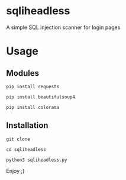 # sqliheadless
A simple SQL injection scanner for login pages

# Usage

## Modules

```
pip install requests
```
```
pip install beautifulsoup4
```
```
pip install colorama
```

## Installation

```
git clone
```
```
cd sqliheadless
```
```
python3 sqliheadless.py
```

Enjoy ;)
